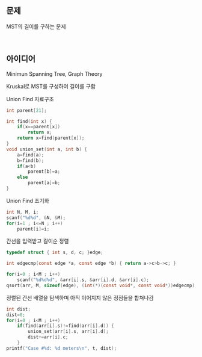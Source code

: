 ## 문제
MST의 길이를 구하는 문제

<br/>

## 아이디어
Minimun Spanning Tree, Graph Theory

Kruskal로 MST를 구성하여 길이를 구함

Union Find 자료구조
```c
int parent[21];

int find(int x) {
	if(x==parent[x])
		return x;
	return x=find(parent[x]);
}
void union_set(int a, int b) {
	a=find(a);
	b=find(b);
	if(a<b)
		parent[b]=a;
	else
		parent[a]=b;
}
```
Union Find 초기화
```c
int N, M, i;
scanf("%d%d", &N, &M);
for(i=1 ; i<=N ; i++)
	parent[i]=i;
```
간선을 입력받고 길이순 정렬
```c
typedef struct { int s, d, c; }edge;

int edgecmp(const edge *a, const edge *b) { return a->c>b->c; }

for(i=0 ; i<M ; i++)
	scanf("%d%d%d", &arr[i].s, &arr[i].d, &arr[i].c);
qsort(arr, M, sizeof(edge), (int(*)(const void*, const void*))edgecmp);
```
정렬된 간선 배열을 탐색하며 아직 이어지지 않은 정점들을 합쳐나감
```c
int dist;
dist=0;
for(i=0 ; i<M ; i++)
	if(find(arr[i].s)!=find(arr[i].d)) {
		union_set(arr[i].s, arr[i].d);
		dist+=arr[i].c;
	}
printf("Case #%d: %d meters\n", t, dist);
```